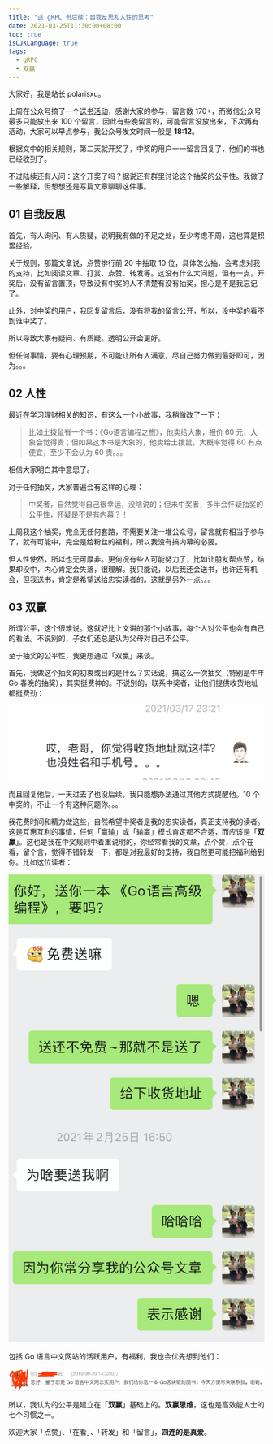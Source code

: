 ```yaml
---
title: "送 gRPC 书后续：自我反思和人性的思考"
date: 2021-03-25T11:30:00+08:00
toc: true
isCJKLanguage: true
tags:
  - gRPC
  - 双赢
---
```


大家好，我是站长 polarisxu。

上周在公众号搞了一个[送书活动](https://mp.weixin.qq.com/s/sWDeK2de5pTLU1wrXYGAIA)，感谢大家的参与，留言数 170+，而微信公众号最多只能放出来 100 个留言，因此有些晚留言的，可能留言没放出来，下次再有活动，大家可以早点参与，我公众号发文时间一般是 **18:12**。

根据文中的相关规则，第二天就开奖了，中奖的用户一一留言回复了，他们的书也已经收到了。

不过陆续还有人问：这个开奖了吗？据说还有群里讨论这个抽奖的公平性。我做了一些解释，但想想还是写篇文章聊聊这件事。

## 01 自我反思

首先，有人询问、有人质疑，说明我有做的不足之处，至少考虑不周，这也算是积累经验。

关于规则，那篇文章说，点赞排行前 20 中抽取 10 位，具体怎么抽，会考虑对我的支持，比如阅读文章、打赏、点赞、转发等。这没有什么大问题，但有一点，开奖后，没有留言置顶，导致没有中奖的人不清楚有没有抽奖，担心是不是我忘记了。

此外，对中奖的用户，我回复留言后，没有将我的留言公开，所以，没中奖的看不到谁中奖了。

所以导致大家有疑问、有质疑。透明公开会更好。

但任何事情，要有心理预期，不可能让所有人满意，尽自己努力做到最好即可，因为。。。

## 02 人性

最近在学习理财相关的知识，有这么一个小故事，我稍微改了一下：

> 比如土拨鼠有一个书：《Go语言编程之旅》，他卖给大象，报价 60 元，大象会觉得贵；但如果这本书是大象的，他卖给土拨鼠，大概率觉得 60 有点便宜，至少不会认为 60 贵。。。

相信大家明白其中意思了。

对于任何抽奖，大家普遍会有这样的心理：

> 中奖者，自然觉得自己很幸运，没啥说的；但未中奖者，多半会怀疑抽奖的公平性，怀疑是不是有内幕？！

上周我这个抽奖，完全无任何套路，不需要关注一堆公众号，留言就有相当于参与了，就有可能中，完全是给粉丝的福利，所以我没有搞内幕的必要。

但人性使然，所以也无可厚非。更何况有些人可能努力了，比如让朋友帮点赞，结果却没中，内心肯定会失落，很理解。我只能说，以后我还会送书，也许还有机会，但我送书，肯定是希望送给忠实读者的。这就是另外一点。。。

## 03 双赢

所谓公平，这个很难说。这就好比上文讲的那个小故事，每个人对公平也会有自己的看法。不说别的，子女们还总是认为父母对自己不公平。

至于抽奖的公平性，我更想通过「双赢」来谈。

首先，我做这个抽奖的初衷或目的是什么？实话说，搞这么一次抽奖（特别是牛年 Go 春晚的抽奖），其实挺费神的。不说别的，联系中奖者，让他们提供收货地址都挺费劲：

![](imgs/double-win-01.png)

而且回复他后，一天过去了也没后续，我只能想办法通过其他方式提醒他。10 个中奖的，不止一个有这种问题你。。。

我花费时间和精力做这些，自然希望中奖者是我的忠实读者，真正支持我的读者。这是互惠互利的事情，任何「赢输」或「输赢」模式肯定都不合适，而应该是「**双赢**」。这也是我在中奖规则中着重说明的，你经常看我的文章，点个赞，点个在看，留个言，觉得不错转发一下，都是对我最好的支持，我自然更可能把福利给到你。比如这位读者：

![](imgs/double-win-02.png)

包括 Go 语言中文网站的活跃用户，有福利，我也会优先想到他们：

![](imgs/double-win-03.png)

所以，我认为的公平是建立在「**双赢**」基础上的。**双赢思维**，这也是高效能人士的七个习惯之一。

欢迎大家「点赞」、「在看」、「转发」和「留言」，**四连的是真爱**。

